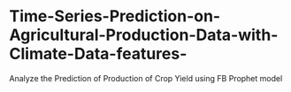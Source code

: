 # Time-Series-Prediction-on-Agricultural-Production-Data-with-Climate-Data-features-
Analyze the Prediction of Production of Crop Yield using FB Prophet model
